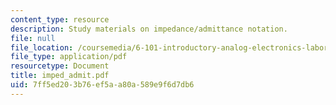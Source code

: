 ```yaml
---
content_type: resource
description: Study materials on impedance/admittance notation.
file: null
file_location: /coursemedia/6-101-introductory-analog-electronics-laboratory-spring-2007/7ff5ed203b76ef5aa80a589e9f6d7db6_imped_admit.pdf
file_type: application/pdf
resourcetype: Document
title: imped_admit.pdf
uid: 7ff5ed20-3b76-ef5a-a80a-589e9f6d7db6
---
```

